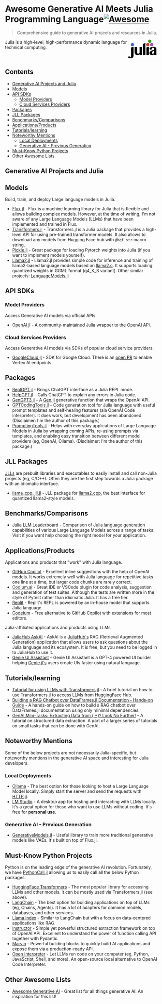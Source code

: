 <!-- omit from toc -->
# Awesome Generative AI Meets Julia Programming Language[![Awesome](https://awesome.re/badge.svg)](https://awesome.re)

> Comprehensive guide to generative AI projects and resources in Julia.

[<img src="https://github.com/JuliaLang/julia/raw/master/doc/src/assets/logo.svg" align="right" width="100"/>](http://julialang.org)

Julia is a high-level, high-performance dynamic language for technical computing. 

<br>

<!-- omit from toc -->
## Contents
- [Generative AI Projects and Julia](#generative-ai-projects-and-julia)
- [Models](#models)
- [API SDKs](#api-sdks)
  - [Model Providers](#model-providers)
  - [Cloud Services Providers](#cloud-services-providers)
- [Packages](#packages)
- [JLL Packages](#jll-packages)
- [Benchmarks/Comparisons](#benchmarkscomparisons)
- [Applications/Products](#applicationsproducts)
- [Tutorials/learning](#tutorialslearning)
- [Noteworthy Mentions](#noteworthy-mentions)
  - [Local Deployments](#local-deployments)
  - [Generative AI - Previous Generation](#generative-ai---previous-generation)
- [Must-Know Python Projects](#must-know-python-projects)
- [Other Awesome Lists](#other-awesome-lists)

## Generative AI Projects and Julia

## Models

Build, train, and deploy Large language models in Julia.

- [Flux.jl](https://github.com/FluxML/Flux.jl) - Flux is a machine learning library for Julia that is flexible and allows building complex models. However, at the time of writing, I'm not aware of any Large Language Models (LLMs) that have been implemented and trained in Flux.
- [Transformers.jl](https://github.com/chengchingwen/Transformers.jl) - Transformers.jl is a Julia package that provides a high-level API for using pre-trained transformer models. It also allows to download any models from Hugging Face hub with `@hgf_str` macro string.
- [Pickle.jl](https://github.com/chengchingwen/Pickle.jl) - Great package for loading Pytorch weights into Julia (if you want to implement models yourself).
- [Llama2.jl](https://github.com/cafaxo/Llama2.jl) - Llama2.jl provides simple code for inference and training of llama2-based language models based on [llama2.c](https://github.com/karpathy/llama2.c). It supports loading quantized weights in GGML format (q4_K_S variant). Other similar projects: [LanguageModels.jl](https://github.com/rai-llc/LanguageModels.jl)


## API SDKs

### Model Providers

Access Generative AI models via official APIs.

- [OpenAI.jl](https://github.com/JuliaML/OpenAI.jl) - A community-maintained Julia wrapper to the OpenAI API. 

### Cloud Services Providers

Access Generative AI models via SDKs of popular cloud service providers.

- [GoogleCloud.jl](https://github.com/JuliaCloud/GoogleCloud.jl) - SDK for Google Cloud. There is an [open PR](https://github.com/JuliaCloud/GoogleCloud.jl/pull/57) to enable Vertex AI endpoints.

## Packages

- [ReplGPT.jl](https://github.com/ThatcherC/ReplGPT.jl) - Brings ChatGPT interface as a Julia REPL mode.
- [HelpGPT.jl](https://github.com/FedeClaudi/HelpGPT.jl) - Calls ChatGPT to explain any errors in Julia code.
- [GenGPT3.jl](https://github.com/probcomp/GenGPT3.jl) - A [Gen.jl](https://www.gen.dev/) generative function that wraps the OpenAI API.
- [GPTCodingTools.jl](https://github.com/svilupp/GPTCodingTools) - Code generation tool for Julia language with useful prompt templates and self-healing features (ala OpenAI Code Interpreter). It does work, but development has been abandoned. (Disclaimer: I'm the author of this package.)
- [PromptingTools.jl](https://github.com/svilupp/PromptingTools.jl) - Helps with everyday applications of Large Language Models in Julia by wrapping coming APIs, re-using prompts via templates, and enabling easy transition between different model providers (eg, OpenAI, Ollama). (Disclaimer: I'm the author of this package.)

## JLL Packages

[JLLs](https://docs.binarybuilder.org/stable/jll/) are prebuilt libraries and executables to easily install and call non-Julia projects (eg, C/C++). Often they are the first step towards a Julia package with an idiomatic interface.

- [llama_cpp_jll.jl](https://juliahub.com/ui/Packages/General/llama_cpp_jll/) - JLL package for [llama2.cpp](https://github.com/ggerganov/llama.cpp), the best interface for quantized llama2-style models.

## Benchmarks/Comparisons
- [Julia LLM Leaderboard](https://github.com/svilupp/Julia-LLM-Leaderboard) - Comparison of Julia language generation capabilities of various Large Language Models across a range of tasks. Visit if you want help choosing the right model for your application.

## Applications/Products

Applications and products that "work" with Julia language.

- [GitHub Copilot](https://github.com/features/copilot) - Excellent inline suggestions with the help of OpenAI models. It works extremely well with Julia language for repetitive tasks one line at a time, but larger code chunks are rarely correct.
- [Codium.ai](https://codium.ai/) - Great IDE or VSCode plugin for code analysis, suggestion and generation of test suites. Although the tests are written more in the style of Pytest rather than idiomatic Julia. It has a free tier.
- [Replit](https://replit.com/ai) - Replit's REPL is powered by an in-house model that supports Julia language.
- [Codeium](https://codeium.com/) - Free alternative to GitHub Copilot with extensions for most editors.

Julia-affiliated applications and products using LLMs

- [JuliaHub AskAI](https://juliahub.com/ui/AskAI) - AskAI is a [JuliaHub's](https://juliahub.com) RAG (Retrieval Augmented Generation) application that allows users to ask questions about the Julia language and its ecosystem. It is free, but you need to be logged in to JuliaHub to use it.
- [Genie UI Assistant](https://forem.julialang.org/pgimenez/introducing-genie-ui-assistant-the-ai-powered-ui-builder-for-genie-apps-3jpe) - Genie UI Assistant is a GPT-4 powered 
UI builder helping [Genie.jl's](https://github.com/GenieFramework/Genie.jl) users create UIs faster using natural language.

## Tutorials/learning

- [Tutorial for using LLMs with Transformers.jl](https://info.juliahub.com/large-language-model-llm-tutorial-with-julias-transformers.jl) - A brief tutorial on how to use Transformers.jl to access LLMs from HuggingFace Hub.
- [Building a RAG Chatbot over DataFrames.jl Documentation - Hands-on Guide](https://forem.julialang.org/svilupp/building-a-rag-chatbot-over-dataframesjl-documentation-hands-on-guide-449m) - A hands-on guide on how to build a RAG chatbot over DataFrames.jl documentation using only minimal dependencies.
- [GenAI Mini-Tasks: Extracting Data from (.*)? Look No Further!](https://forem.julialang.org/svilupp/genai-mini-tasks-extracting-data-from-look-no-further-2m32) - A tutorial on structured data extraction. A part of a larger series of tutorials on small tasks that can be done with GenAI.

## Noteworthy Mentions

Some of the below projects are not necessarily Julia-specific, but noteworthy mentions in the generative AI space and interesting for Julia developers.

### Local Deployments

- [Ollama](https://github.com/jmorganca/ollama) - The best option for those looking to host a Large Language Model locally. Simply start the server and send the requests with [HTTP.jl](https://github.com/JuliaWeb/HTTP.jl).
- [LM Studio](https://lmstudio.ai/) - A desktop app for hosting and interacting with LLMs locally. It's a great option for those who want to use LLMs without coding. It's free for **personal use**.

### Generative AI - Previous Generation

- [GenerativeModels.jl](https://github.com/aicenter/GenerativeModels.jl) - Useful library to train more traditional generative models like VAEs. It's built on top of Flux.jl.

## Must-Know Python Projects

Python is on the leading edge of the generative AI revolution. Fortunately, we have [PythonCall.jl](https://github.com/JuliaPy/PythonCall.jl) allowing us to easily call all the below Python packages.

- [HuggingFace Transformers](https://huggingface.co/docs/transformers/index) - The most popular library for accessing LLMs and other models. It can be mostly used via Transformers.jl (see above).
- [LangChain](https://github.com/langchain-ai/langchain) - The best option for building applications on top of LLMs (eg, Chains, Agents). It has a lot of adapters for common models, databases, and other services.
- [Llama Index](https://github.com/run-llama/llama_index) - Similar to LangChain but with a focus on data-centered applications like RAG.
- [Instructor](https://github.com/jxnl/instructor) - Simple yet powerful structured extraction framework on top of OpenAI API. Excellent to understand the power of function calling API together with Pydantic.
- [Marvin](https://github.com/prefecthq/marvin) - Powerful building blocks to quickly build AI applications and expose them via a production-ready API.
- [Open Interpreter](https://github.com/KillianLucas/open-interpreter) - Let LLMs run code on your computer (eg, Python, JavaScript, Shell, and more). An open-source local alternative to OpenAI Code Interpreter.

## Other Awesome Lists

- [Awesome Generative AI](https://github.com/steven2358/awesome-generative-ai) - Great list for all things generative AI. An inspiration for this list!
